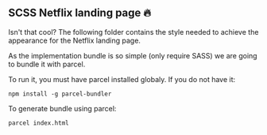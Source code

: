 ## SCSS Netflix landing page 🔥

Isn't that cool? The following folder contains the style needed to achieve the appearance for the Netflix landing page.

As the implementation bundle is so simple (only require SASS) we are going to bundle it with parcel.

To run it, you must have parcel installed globaly. If you do not have it:

```
npm install -g parcel-bundler
```

To generate bundle using parcel:

```
parcel index.html
```
